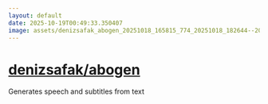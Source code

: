 ```yaml
---
layout: default
date: 2025-10-19T00:49:33.350407
image: assets/denizsafak_abogen_20251018_165815_774_20251018_182644--20251018T202644855--cropped.png
---
```


# [denizsafak/abogen](https://github.com/denizsafak/abogen/)

Generates speech and subtitles from text
